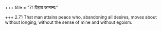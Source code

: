 +++
title = "71 विहाय कामान्यः"

+++
2.71 That man attains peace who, abandoning all desires, moves about
without longing, without the sense of mine and without egoism.
